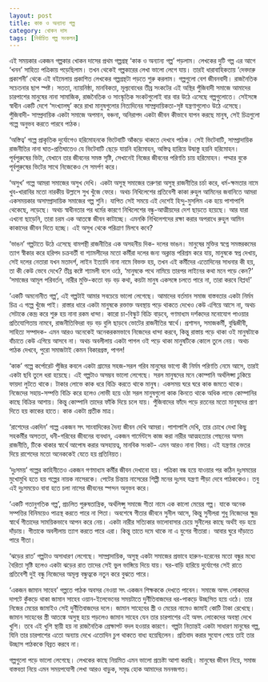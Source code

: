 ```yaml
---
layout: post
title: কাক ও অন্যান্য গল্প
category: খোকন দাস
tags: [নির্বাচিত গল্প সংকলন]
---
```



এই সময়কার একজন গল্পকার খোকন দাসের প্রথম গল্পগ্রন্থ ‘কাক ও অন্যান্য গল্প’ পড়লাম। লেখকের দুটি গল্প এর আগে ‘খনন’ সাহিত্য পত্রিকায় পড়েছিলাম। তখন থেকেই গল্পকারের লেখা ভালো লেগে যায়। তারই ধারাবাহিকতায় ‘দেবদারু প্রকাশনী’ থেকে এই বইমেলায় প্রকাশিত লেখকের গল্পগ্রন্থটা পড়তে শুরু করলাম। গল্পগুলো বেশ জীবনবাদী। রাজনৈতিক সচেতনার ছাপ স্পষ্ট। সততা, ন্যায়নিষ্ঠা, মানবিকতা, মূল্যবোধের তীব্র সংকটের এই অস্থির পুঁজিবাদী সমাজে আমাদের চারপাশের মানুষের নানা সামাজিক, রাজনৈতিক ও সাংস্কৃতিক সংকটগুলোই বার বার উঠে এসেছে গল্পগুলোতে। সেইসঙ্গে স্বাধীন একটি দেশে ‘সংখ্যালঘু’ করে রাখা মানুষগুলোর নিত্যদিনের সাম্প্রদায়িকতা-সৃষ্ট যন্ত্রণাগুলোও উঠে এসেছে। পুঁজিবাদী- সাম্প্রদায়িক একটা সমাজে অপমান, বঞ্চনা, অনিরাপদ একটা জীবন কীভাবে যাপন করছে মানুষ, সেই চিত্রগুলো গল্পে অনুভব করতে পারবে পাঠক।
<!--বাকিঅংশ পড়ুন-->
 

‘অস্তিত্ব’ গল্পে প্রাকৃতিক দুর্যোগেও হরিমোহনকে ভিটেবাটি আঁকড়ে থাকতে দেখবে পাঠক। সেই ভিটেবাটি, সাম্প্রাদায়িক রাজনীতির নানা ঘাত-প্রতিঘাতেও যে ভিটেবাটি ছেড়ে যায়নি হরিমোহন, অস্তিত্ব হারিয়ে উদ্বাস্তু হয়নি হরিমোহন। পূর্বপুরুষের ভিটা, যেখানে তার জীবনের সমস্ত সৃষ্টি, সেখানেই নিজের জীবনের পরিণতি চায় হরিমোহন। পদ্মার বুকে পূর্বপুরুষের ভিটের সাথে নিজেকেও সে সমর্পণ করে।

‘অসুখ’ গল্পে আমরা সমাজের অসুখ দেখি। একটা অসুস্থ সমাজের তরুণরা অসুস্থ রাজনীতির চর্চা করে, ধর্ম-ক্ষমতার নামে খুব-খারাবির মতো নারকীয় উল্লাসে সুখ খুঁজে ফেরে। অথচ নিখিলেশের প্রতিবেশী কাকা রুহুল আমিনের জবানিতে আমরা একসময়কার অসাম্প্রাদায়িক সমাজের গল্প শুনি। যাপিত সেই সময়ে এই দেশেই হিন্দু-মুসলিম এক হয়ে পাশাপাশি থেকেছে, লড়েছে। অথচ স্বাধীনতার পর ধর্মের কারণে নিখিলেশের বন্ধু-আত্মীয়দের দেশ ছাড়তে হয়েছে। আর যারা এখনো ছাড়েনি, তারা চরম এক আতঙ্কে জীবন কাটাচ্ছে। এমনকি নিখিলেশদের রক্ষা করার অপরাধে রুহুল আমিন কাকাদের জীবন দিতে হচ্ছে। এই অসুখ থেকে পরিত্রাণ মিলবে কবে?

‘ভাঙন’ গল্পটাতে উঠে এসেছে বামপন্থী রাজনীতির এক অসহনীয় দিক- দলের ভাঙন। মানুষের মুক্তির স্বপ্নে সমস্তরকমের ত্যাগ স্বীকার করে হরিপদ চক্রবর্তী বা শ্যামলীদের মতো কর্মীরা দলের জন্য অক্লান্ত পরিশ্রম করে যায়, মানুষকে স্বপ্ন দেখায়, সেই দলের নেতারা যখন মতাদর্শ, লাইন ইত্যাদি নানা নামে বিভক্ত হয়, তখন এই কর্মীদের এতোদিনের সাধনার কী হয়, তা কী কেউ ভেবে দেখে? তীব্র কষ্টে শ্যামলী বলে ওঠে, ‘মানুষকে পথে নামিয়ে তারপর লাইনের কথা মনে পড়ে কেন?’ ‘সমাজের আমূল পরিবর্তন, নারীর মুক্তি-কতো বড় বড় কথা, কয়টা মানুষ একসঙ্গে চলতে পারে না, তারা করবে বিপ্লব!’

‘একটি অমনোনীত গল্প’, এই গল্পটাই আমার সবচেয়ে ভালো লেগেছে। আমাদের বর্তমান সমাজ বাস্তবতার একটা নির্মম চিত্র এ গল্পে খুঁজে পাই। রাস্তার ধারে একটা মানুষকে রক্তাক্ত অবস্থায় পড়ে থাকতে দেখেও কেউ এগিয়ে আসে না, অথচ সেটাকে কেন্দ্র করে শুরু হয় নানা রকম ধান্দা। কারো চা-বিস্কুট বিক্রি বাড়বে, গণমাধ্যম দর্শকদের মনোযোগ পাওয়ার প্রতিযোগিতায় নামবে, রাজনীতিবিদরা বড় বড় বুলি ছাড়বে ভোটের রাজনীতির স্বার্থে। প্রশাসন, সমাজকর্মী, বুদ্ধিজীবী, সাহিত্য সম্পাদক- এমন আরও অনেকেই অনেকরকমভাবে নিজেদের ধান্দা করবে, কিন্তু রাস্তায় পড়ে থাকা ওই মানুষটাকে বাঁচাতে কেউ এগিয়ে আসবে না। অথচ অবলীলায় একটা পাগল ওই পড়ে থাকা মানুষটিকে কোলে তুলে নেয়। অথচ পাঠক দেখবে, পুরো সমাজটাই কেমন বিকারগ্রস্ত, পাগল!

‘কাক’ গল্পে কর্পোরেট পুঁজির কবলে একটা গ্রামের সহজ-সরল গরিব মানুষের ভাগ্যে কী নির্মম পরিণতি নেমে আসে, তারই একটা ছবি তুলে ধরা হয়েছে। এই গল্পটাও অসম্ভব ভালো লেগেছে। সরল মানুষদের মনে কোম্পানি অর্থলিপ্সা ঢুকিয়ে ফায়দা লুটতে থাকে। টাকার লোভে কাক ধরে বিক্রি করতে থাকে মানুষ। একসময় ঘরে ঘরে কাক জমতে থাকে। নিজেদের সহায়-সম্পত্তি বিক্রি করে হলেও লোভী হয়ে ওঠা সরল মানুষগুলো কাক কিনতে থাকে অধিক লাভে কোম্পানির কাছে বিক্রির আশায়। কিন্তু কোম্পানি তাদের ফাঁকি দিয়ে চলে যায়। পুঁজিবাদের ফাঁদে পড়ে রতনের মতো মানুষদের প্রাণ দিতে হয় কাকের হাতে। কাক একটা প্রতীক মাত্র।

‘রাশেদের একদিন’ গল্পে একজন সৎ সাংবাদিকের দৈন্য জীবন দেখি আমরা। পাশাপাশি দেখি, তার চোখে দেখা কিছু সহকর্মীর অসততা, ধনী-গরিবের জীবনের ব্যবধান, একজন গার্মেন্টসে কাজ করা নারীর আত্মহত্যার পেছনের অসম রাজনীতি, টিকে থাকার স্বার্থে আপোষ করার অসহায়ত্ব, মানবিক সংকট- এমন আরও নানা বিষয়। এই যন্ত্রণার ভেতর দিয়ে রাশেদের মতো অনেককেই যেতে হয় প্রতিনিয়ত।

‘দুঃসময়’ গল্পের কাহিনীতেও একজন গণমাধ্যম কর্মীর জীবন দেখানো হয়। পত্রিকা বন্ধ হয়ে যাওয়ার পর কঠিন দুঃসময়ের মুখোমুখি হতে হয় গল্পের নায়ক নাসেরকে। পেটের চিন্তায় নাসেরের শিল্পী মনের দুঃসহ যন্ত্রণা পীড়া দেবে পাঠককেও। তবু এই দুঃসময়েও বাবা হতে চলা নাসের জীবনের স্পন্দন অনুভব করে।

‘একটি গতানুগতিক গল্প’, প্রচলিত পুরুষতান্ত্রিক, অর্থলিপ্সু সমাজে গীতা নামে এক কালো মেয়ের গল্প। যাকে অনেক সম্পত্তির বিনিময়েও পাত্রস্থ করতে পারে না পিতা। অবশেষে গীতার জীবনে সুনীল আসে, কিন্তু সুনীলরা শুধু নিজেদের ক্ষুদ্র স্বার্থে গীতাদের সাময়িকভাবে আপন করে নেয়। একটা নারীর সত্যিকার ভালোবাসার চেয়ে সুনীলের কাছে অর্থই বড় হয়ে দাঁড়ায়। গীতাকে অবলীলায় ত্যাগ করতে পারে এরা। কিন্তু তাতে দমে থাকে না এ যুগের গীতারা। আবার ঘুরে দাঁড়াতে পারে গীতা।

‘ঝড়ের রাত’ গল্পটাও অসাধারণ লেগেছে। সাম্প্রাদায়িক, অসুস্থ একটা সমাজের প্রভাবে হারুন-হরেনের মতো বন্ধুর মধ্যে বৈরিতা সৃষ্টি হলেও একটা ঝড়ের রাত তাদের সেই ভুল ভাঙ্গিয়ে দিয়ে যায়। ঘর-বাড়ি হারিয়ে দুর্যোগের সেই রাতে প্রতিবেশী দুই বন্ধু নিজেদের অমূল্য বন্ধুত্বকে নতুন করে বুঝতে পারে।

‘একজন জামান সাহেব’ গল্পতে পাঠক অবসর নেওয়া সৎ একজন শিক্ষককে দেখতে পাবেন। সমাজে অসৎ লোকদের দাপটে কুঁকড়ে থাকা জামান সাহেব ওয়ান-ইলেভেনের সময়টাতে দুর্নীতিবাজদের ধর-পাকড়ে উচ্ছসিত হয়ে ওঠে। তার নিজের মেয়ের জামাইও সেই দুর্নীতিবাজদের দলে। জামান সাহেবের স্ত্রী ও মেয়ের নামেও জামাই কোটি টাকা রেখেছে। জামান সাহেবের স্ত্রী আতঙ্কে অসুস্থ হয়ে পড়লেও জামান সাহেব যেন তার চারপাশের এই অসৎ লোকেদের অবস্থা দেখে খুশি। তবে এই খুশি স্থায়ী হয় না রাজনৈতিক প্রেক্ষাপট বদল হওয়ার কারণে। গল্পটা নিতান্তই একটা সাধারণ মানুষের গল্প, যিনি তার চারপাশের এতো অন্যায় দেখে এতোদিন চুপ থাকতে বাধ্য হয়েছিলেন। প্রতিবাদ করার সুযোগ পেয়ে তাই তার উচ্ছাস পাঠককে বিব্রত করবে না।

গল্পগুলো পড়ে ভালো লেগেছে। লেখকের কাছে নিয়মিত এমন ভালো প্রচেষ্টা আশা করছি। মানুষের জীবন নিয়ে, সমাজ বাস্তবতা নিয়ে এমন সময়পযোগী লেখা আরও বাড়ুক, সমৃদ্ধ হোক আমাদের মননজগত।